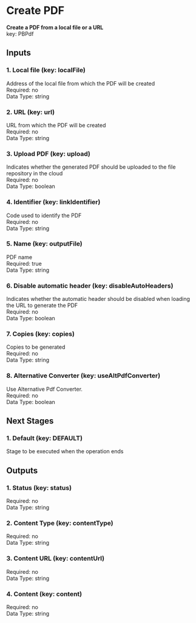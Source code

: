# Create PDF  
  
**Create a PDF from a local file or a URL**  
key: PBPdf  
## Inputs  
### 1. Local file (key: localFile)  
Address of the local file from which the PDF will be created  
Required: no  
Data Type: string   
### 2. URL (key: url)  
URL from which the PDF will be created  
Required: no  
Data Type: string   
### 3. Upload PDF (key: upload)  
Indicates whether the generated PDF should be uploaded to the file repository in the cloud  
Required: no  
Data Type: boolean   
### 4. Identifier (key: linkIdentifier)  
Code used to identify the PDF  
Required: no  
Data Type: string   
### 5. Name (key: outputFile)  
PDF name  
Required: true  
Data Type: string   
### 6. Disable automatic header (key: disableAutoHeaders)  
Indicates whether the automatic header should be disabled when loading the URL to generate the PDF  
Required: no  
Data Type: boolean   
### 7. Copies (key: copies)  
Copies to be generated  
Required: no  
Data Type: string   
### 8. Alternative Converter (key: useAltPdfConverter)  
Use Alternative Pdf Converter.  
Required: no  
Data Type: boolean   
## Next Stages  
### 1. Default (key: DEFAULT)  
Stage to be executed when the operation ends  
## Outputs  
### 1. Status (key: status)  
  
Required: no  
Data Type: string   
### 2. Content Type (key: contentType)  
  
Required: no  
Data Type: string   
### 3. Content URL (key: contentUrl)  
  
Required: no  
Data Type: string   
### 4. Content (key: content)  
  
Required: no  
Data Type: string 

